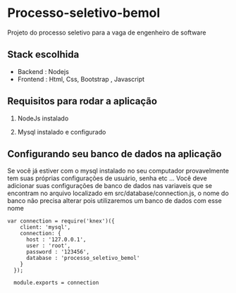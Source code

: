 # Processo-seletivo-bemol
Projeto do processo seletivo para a vaga de engenheiro de software

## Stack escolhida

 - Backend : Nodejs
 - Frontend : Html, Css, Bootstrap , Javascript 
 
## Requisitos para rodar a aplicação

1. NodeJs instalado

2. Mysql instalado e configurado

## Configurando seu banco de dados na aplicação

Se você já estiver com o mysql instalado no seu computador provavelmente tem suas próprias configurações de usuário, senha etc ...
Você deve adicionar suas configurações de banco de dados nas variaveis que se encontram no arquivo localizado em src/database/connection.js, o nome do banco não precisa alterar pois utilizaremos um banco de dados com esse nome

```
var connection = require('knex')({
    client: 'mysql',
    connection: {
      host : '127.0.0.1',
      user : 'root',
      password : '123456',
      database : 'processo_seletivo_bemol'
    }
  });

  module.exports = connection

```

